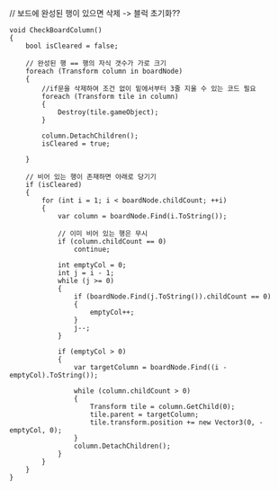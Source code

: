 
// 보드에 완성된 행이 있으면 삭제 -> 블럭 초기화??

    void CheckBoardColumn()
    {
        bool isCleared = false;

        // 완성된 행 == 행의 자식 갯수가 가로 크기
        foreach (Transform column in boardNode)
        {
            //if문을 삭제하여 조건 없이 밑에서부터 3줄 지울 수 있는 코드 필요
            foreach (Transform tile in column)
            {
                Destroy(tile.gameObject);
            }

            column.DetachChildren();
            isCleared = true;
            
        }

        // 비어 있는 행이 존재하면 아래로 당기기
        if (isCleared)
        {
            for (int i = 1; i < boardNode.childCount; ++i)
            {
                var column = boardNode.Find(i.ToString());

                // 이미 비어 있는 행은 무시
                if (column.childCount == 0)
                    continue;

                int emptyCol = 0;
                int j = i - 1;
                while (j >= 0)
                {
                    if (boardNode.Find(j.ToString()).childCount == 0)
                    {
                        emptyCol++;
                    }
                    j--;
                }

                if (emptyCol > 0)
                {
                    var targetColumn = boardNode.Find((i - emptyCol).ToString());

                    while (column.childCount > 0)
                    {
                        Transform tile = column.GetChild(0);
                        tile.parent = targetColumn;
                        tile.transform.position += new Vector3(0, -emptyCol, 0);
                    }
                    column.DetachChildren();
                }
            }
        }
    }
